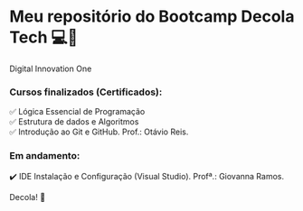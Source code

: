 # Meu repositório do Bootcamp Decola Tech	:computer::rocket:
Digital Innovation One  
  


### Cursos finalizados (Certificados):
:white_check_mark: Lógica Essencial de Programação  
:white_check_mark: Estrutura de dados e Algoritmos  
✅ Introdução ao Git e GitHub. Prof.: Otávio Reis.


### Em andamento:
:heavy_check_mark: IDE Instalação e Configuração (Visual Studio). Profª.: Giovanna Ramos.

Decola! :rocket:
